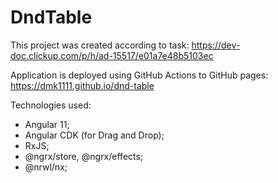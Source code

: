 

# DndTable

This project was created according to task: https://dev-doc.clickup.com/p/h/ad-15517/e01a7e48b5103ec

Application is deployed using GitHub Actions to GitHub pages: https://dmk1111.github.io/dnd-table

Technologies used: 
 - Angular 11;
 - Angular CDK (for Drag and Drop);
 - RxJS;
 - @ngrx/store, @ngrx/effects;
 - @nrwl/nx;
